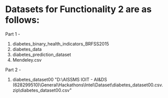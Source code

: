 # Datasets for Functionality 2 are as follows:
Part 1 -
1. diabetes_binary_health_indicators_BRFSS2015
2. diabetes_data
3. diabetes_prediction_dataset
4. Mendeley.csv

Part 2 -
1. diabetes_dataset00 "D:\AISSMS IOIT - AI&DS (628299510)\General\Hackathons\Intel\Dataset\diabetes_dataset00.csv.zip\diabetes_dataset00.csv"
